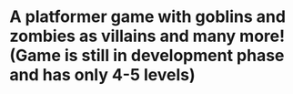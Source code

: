 # A platformer game with goblins and zombies as villains and many more! (Game is still in development phase and has only 4-5 levels)
